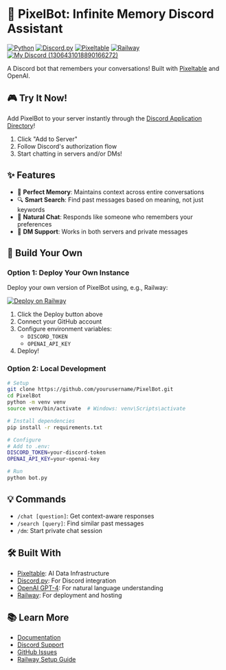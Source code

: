 # 🤖 PixelBot: Infinite Memory Discord Assistant 
[![Python](https://img.shields.io/badge/python-3.9%2B-blue.svg)](https://www.python.org/downloads/) 
[![Discord.py](https://img.shields.io/badge/discord.py-2.0%2B-blue.svg)](https://github.com/Rapptz/discord.py) 
[![Pixeltable](https://img.shields.io/pypi/v/pixeltable?color=4D148C)](https://pypi.org/project/pixeltable/)
[![Railway](https://img.shields.io/badge/Railway-Deployed-success)](https://railway.app/project/fdff26cf-bb1b-4fc6-ae40-76608785b337)
[![My Discord (1306431018890166272)](https://img.shields.io/badge/💬-Discord-%235865F2.svg)](https://discord.gg/QPyqFYx2UN)

A Discord bot that remembers your conversations! Built with [Pixeltable](https://github.com/pixeltable/pixeltable) and OpenAI.

## 🎮 Try It Now!
Add PixelBot to your server instantly through the [Discord Application Directory](https://discord.com/application-directory/1304932122611552346)!

1. Click "Add to Server"
2. Follow Discord's authorization flow
3. Start chatting in servers and/or DMs!

## ✨ Features
- 🧠 **Perfect Memory**: Maintains context across entire conversations
- 🔍 **Smart Search**: Find past messages based on meaning, not just keywords
- 💬 **Natural Chat**: Responds like someone who remembers your preferences
- 📱 **DM Support**: Works in both servers and private messages

## 🚀 Build Your Own

### Option 1: Deploy Your Own Instance
Deploy your own version of PixelBot using, e.g., Railway:

[![Deploy on Railway](https://railway.app/button.svg)](https://railway.app/project/fdff26cf-bb1b-4fc6-ae40-76608785b337)

1. Click the Deploy button above
2. Connect your GitHub account
3. Configure environment variables:
   - `DISCORD_TOKEN`
   - `OPENAI_API_KEY`
4. Deploy!

### Option 2: Local Development
```bash
# Setup
git clone https://github.com/yourusername/PixelBot.git
cd PixelBot
python -m venv venv
source venv/bin/activate  # Windows: venv\Scripts\activate

# Install dependencies
pip install -r requirements.txt

# Configure
# Add to .env:
DISCORD_TOKEN=your-discord-token
OPENAI_API_KEY=your-openai-key

# Run
python bot.py
```

## 💡 Commands
- `/chat [question]`: Get context-aware responses
- `/search [query]`: Find similar past messages
- `/dm`: Start private chat session

## 🛠️ Built With
- [Pixeltable](https://github.com/pixeltable/pixeltable): AI Data Infrastructure
- [Discord.py](https://github.com/Rapptz/discord.py): For Discord integration
- [OpenAI GPT-4](https://openai.com): For natural language understanding
- [Railway](https://railway.app): For deployment and hosting

## 📚 Learn More
- [Documentation](https://docs.pixeltable.com/)
- [Discord Support](https://discord.gg/QPyqFYx2UN)
- [GitHub Issues](https://github.com/pixeltable/pixeltable/issues)
- [Railway Setup Guide](https://railway.app/project/fdff26cf-bb1b-4fc6-ae40-76608785b337)
